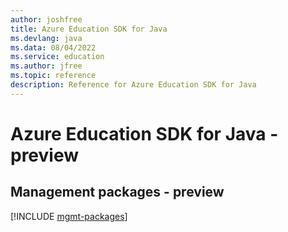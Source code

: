 ```yaml
---
author: joshfree
title: Azure Education SDK for Java
ms.devlang: java
ms.data: 08/04/2022
ms.service: education
ms.author: jfree
ms.topic: reference
description: Reference for Azure Education SDK for Java
---
```

# Azure Education SDK for Java - preview

## Management packages - preview
[!INCLUDE [mgmt-packages](education-mgmt-index.md)]